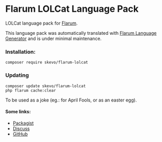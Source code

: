 # Flarum LOLCat Language Pack

LOLCat language pack for [Flarum](https://flarum.org).

This language pack was automatically translated with [Flarum Language Generator](https://github.com/CWKevo/flarum-language-generator) and is under minimal maintenance.

### Installation:
```
composer require skevo/flarum-lolcat
```

### Updating
```
composer update skevo/flarum-lolcat
php flarum cache:clear
```

To be used as a joke (eg.: for April Fools, or as an easter egg).

#### Some links:
- [Packagist](https://packagist.org/packages/skevo/flarum-lolcat)
- [Discuss](https://discuss.flarum.org/d/21009)
- [GitHub](https://github.com/CWKevo/flarum-lolcat)